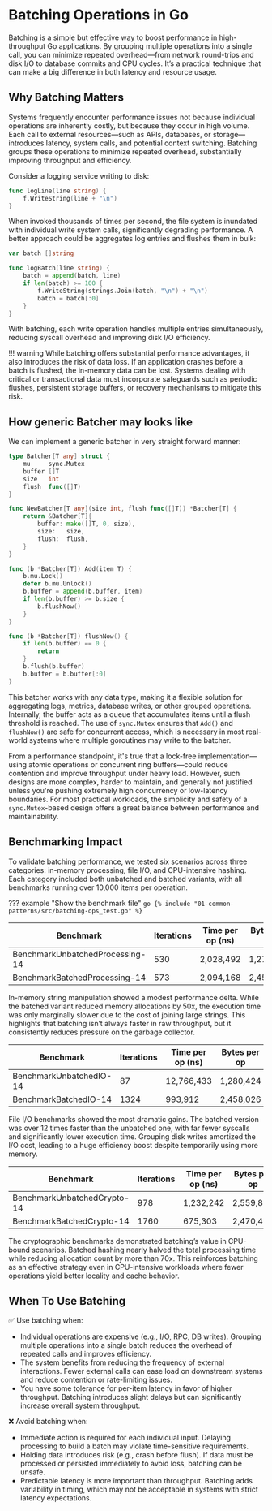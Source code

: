 # Batching Operations in Go

Batching is a simple but effective way to boost performance in high-throughput Go applications. By grouping multiple operations into a single call, you can minimize repeated overhead—from network round-trips and disk I/O to database commits and CPU cycles. It’s a practical technique that can make a big difference in both latency and resource usage.

## Why Batching Matters

Systems frequently encounter performance issues not because individual operations are inherently costly, but because they occur in high volume. Each call to external resources—such as APIs, databases, or storage—introduces latency, system calls, and potential context switching. Batching groups these operations to minimize repeated overhead, substantially improving throughput and efficiency.

Consider a logging service writing to disk:

```go
func logLine(line string) {
    f.WriteString(line + "\n")
}
```

When invoked thousands of times per second, the file system is inundated with individual write system calls, significantly degrading performance. A better approach could be aggregates log entries and flushes them in bulk:

```go
var batch []string

func logBatch(line string) {
    batch = append(batch, line)
    if len(batch) >= 100 {
        f.WriteString(strings.Join(batch, "\n") + "\n")
        batch = batch[:0]
    }
}
```

With batching, each write operation handles multiple entries simultaneously, reducing syscall overhead and improving disk I/O efficiency.

!!! warning
    While batching offers substantial performance advantages, it also introduces the risk of data loss. If an application crashes before a batch is flushed, the in-memory data can be lost. Systems dealing with critical or transactional data must incorporate safeguards such as periodic flushes, persistent storage buffers, or recovery mechanisms to mitigate this risk.

## How generic Batcher may looks like

We can implement a generic batcher in very straight forward manner:

```go
type Batcher[T any] struct {
    mu     sync.Mutex
    buffer []T
    size   int
    flush  func([]T)
}

func NewBatcher[T any](size int, flush func([]T)) *Batcher[T] {
    return &Batcher[T]{
        buffer: make([]T, 0, size),
        size:   size,
        flush:  flush,
    }
}

func (b *Batcher[T]) Add(item T) {
    b.mu.Lock()
    defer b.mu.Unlock()
    b.buffer = append(b.buffer, item)
    if len(b.buffer) >= b.size {
        b.flushNow()
    }
}

func (b *Batcher[T]) flushNow() {
    if len(b.buffer) == 0 {
        return
    }
    b.flush(b.buffer)
    b.buffer = b.buffer[:0]
}
```

This batcher works with any data type, making it a flexible solution for aggregating logs, metrics, database writes, or other grouped operations. Internally, the buffer acts as a queue that accumulates items until a flush threshold is reached. The use of `sync.Mutex` ensures that `Add()` and `flushNow()` are safe for concurrent access, which is necessary in most real-world systems where multiple goroutines may write to the batcher.

From a performance standpoint, it's true that a lock-free implementation—using atomic operations or concurrent ring buffers—could reduce contention and improve throughput under heavy load. However, such designs are more complex, harder to maintain, and generally not justified unless you're pushing extremely high concurrency or low-latency boundaries. For most practical workloads, the simplicity and safety of a `sync.Mutex`-based design offers a great balance between performance and maintainability.


## Benchmarking Impact

To validate batching performance, we tested six scenarios across three categories: in-memory processing, file I/O, and CPU-intensive hashing. Each category included both unbatched and batched variants, with all benchmarks running over 10,000 items per operation.

??? example "Show the benchmark file"
    ```go
    {% include "01-common-patterns/src/batching-ops_test.go" %}
    ```

| Benchmark                        | Iterations   | Time per op (ns) | Bytes per op | Allocs per op |
|----------------------------------|-----|------------------|---------------|----------------|
| BenchmarkUnbatchedProcessing-14 | 530 | 2,028,492        | 1,279,850     | 10,000         |
| BenchmarkBatchedProcessing-14   | 573 | 2,094,168        | 2,457,603     | 200            |

In-memory string manipulation showed a modest performance delta. While the batched variant reduced memory allocations by 50x, the execution time was only marginally slower due to the cost of joining large strings. This highlights that batching isn’t always faster in raw throughput, but it consistently reduces pressure on the garbage collector.

| Benchmark                        | Iterations   | Time per op (ns) | Bytes per op | Allocs per op |
|----------------------------------|-----|------------------|---------------|----------------|
| BenchmarkUnbatchedIO-14         | 87  | 12,766,433       | 1,280,424     | 10,007         |
| BenchmarkBatchedIO-14           | 1324| 993,912          | 2,458,026     | 207            |

File I/O benchmarks showed the most dramatic gains. The batched version was over 12 times faster than the unbatched one, with far fewer syscalls and significantly lower execution time. Grouping disk writes amortized the I/O cost, leading to a huge efficiency boost despite temporarily using more memory.

| Benchmark                        | Iterations   | Time per op (ns) | Bytes per op | Allocs per op |
|----------------------------------|-----|------------------|---------------|----------------|
| BenchmarkUnbatchedCrypto-14     | 978 | 1,232,242        | 2,559,840     | 30,000         |
| BenchmarkBatchedCrypto-14       | 1760| 675,303          | 2,470,406     | 400            |

The cryptographic benchmarks demonstrated batching’s value in CPU-bound scenarios. Batched hashing nearly halved the total processing time while reducing allocation count by more than 70x. This reinforces batching as an effective strategy even in CPU-intensive workloads where fewer operations yield better locality and cache behavior.
## When To Use Batching

✅ Use batching when:

- Individual operations are expensive (e.g., I/O, RPC, DB writes). Grouping multiple operations into a single batch reduces the overhead of repeated calls and improves efficiency.
- The system benefits from reducing the frequency of external interactions. Fewer external calls can ease load on downstream systems and reduce contention or rate-limiting issues.
- You have some tolerance for per-item latency in favor of higher throughput. Batching introduces slight delays but can significantly increase overall system throughput.

❌ Avoid batching when:

- Immediate action is required for each individual input. Delaying processing to build a batch may violate time-sensitive requirements.
- Holding data introduces risk (e.g., crash before flush). If data must be processed or persisted immediately to avoid loss, batching can be unsafe.
- Predictable latency is more important than throughput. Batching adds variability in timing, which may not be acceptable in systems with strict latency expectations.